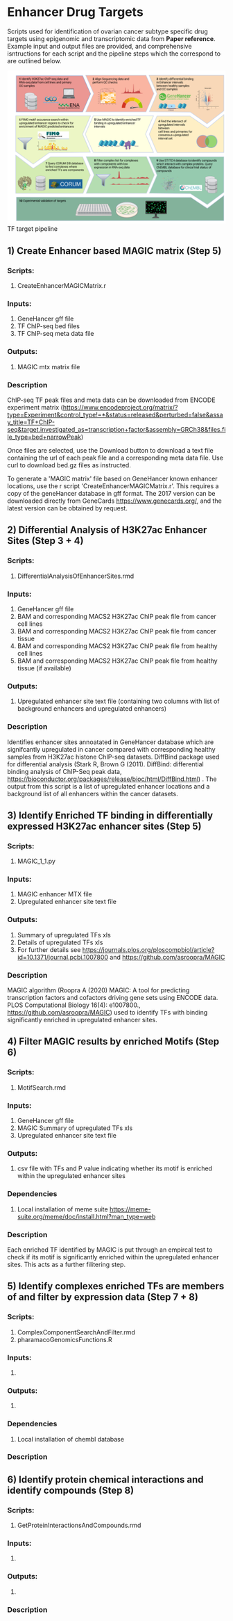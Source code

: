 # Enhancer Drug Targets
Scripts used for identification of ovarian cancer subtype specific drug targets using epigenomic and transcriptomic data from **Paper reference**. Example input and output files are provided, and comprehensive isntructions for each script and the pipeline steps which the correspond to are outlined below.

![Pharmacogenomics Pipeline](https://github.com/RBGO-Lab/EnhancerDrugTargetPipeline/blob/main/Figure1.png)
TF target pipeline 

## 1) Create Enhancer based MAGIC matrix (Step 5)

### Scripts: 
1. CreateEnhancerMAGICMatrix.r
### Inputs:
1. GeneHancer gff file
2. TF ChIP-seq bed files
3. TF ChIP-seq meta data file
### Outputs:
1. MAGIC mtx matrix file
### Description

ChIP-seq TF peak files and meta data can be downloaded from ENCODE experiment matrix (https://www.encodeproject.org/matrix/?type=Experiment&control_type!=*&status=released&perturbed=false&assay_title=TF+ChIP-seq&target.investigated_as=transcription+factor&assembly=GRCh38&files.file_type=bed+narrowPeak)

Once files are selected, use the Download button to download a text file containing the url of each peak file and a corresponding meta data file. Use curl to download bed.gz files as instructed.

To generate a 'MAGIC matrix' file based on GeneHancer known enhancer locations, use the r script 'CreateEnhancerMAGICMatrix.r'. This requires a copy of the geneHancer database in gff format. The 2017 version can be downloaded directly from GeneCards https://www.genecards.org/, and the latest version can be obtained by request.  

## 2) Differential Analysis of H3K27ac Enhancer Sites (Step 3 + 4)

### Scripts: 
1. DifferentialAnalysisOfEnhancerSites.rmd
### Inputs:
1. GeneHancer gff file
2. BAM and corresponding MACS2 H3K27ac ChIP peak file from cancer cell lines
3. BAM and corresponding MACS2 H3K27ac ChIP peak file from cancer tissue
4. BAM and corresponding MACS2 H3K27ac ChIP peak file from healthy cell lines
5. BAM and corresponding MACS2 H3K27ac ChIP peak file from healthy tissue (if available)
### Outputs:
1. Upregulated enhancer site text file (containing two columns with list of background enhancers and upregulated enhancers)
### Description

Identifies enhancer sites annoatated in GeneHancer database which are signifcantly upregulated in cancer compared with corresponding healthy samples from 
H3K27ac histone ChIP-seq datasets. DiffBind package used for differential analysis (Stark R, Brown G (2011). DiffBind: differential binding analysis of ChIP-Seq peak data, https://bioconductor.org/packages/release/bioc/html/DiffBind.html) . The output from this script is a list of upregulated enhancer locations and a background list of all enhancers within the cancer datasets.   

## 3) Identify Enriched TF binding in differentially expressed H3K27ac enhancer sites (Step 5)

### Scripts: 
1. MAGIC_1_1.py
### Inputs:
1. MAGIC enhancer MTX file
2. Upregulated enhancer site text file
### Outputs:
1. Summary of upregulated TFs xls
2. Details of upregulated TFs xls
3. For further details see https://journals.plos.org/ploscompbiol/article?id=10.1371/journal.pcbi.1007800 and https://github.com/asroopra/MAGIC
### Description

MAGIC algorithm (Roopra A (2020) MAGIC: A tool for predicting transcription factors and cofactors driving gene sets using ENCODE data. PLOS Computational Biology 16(4): e1007800., https://github.com/asroopra/MAGIC) used to identify TFs with binding significantly enriched in upregulated enhancer sites. 

## 4) Filter MAGIC results by enriched Motifs (Step 6)

### Scripts: 
1. MotifSearch.rmd
### Inputs:
1. GeneHancer gff file
2. MAGIC Summary of upregulated TFs xls
3. Upregulated enhancer site text file
### Outputs:
1. csv file with TFs and P value indicating whether its motif is enriched within the upregulated enhancer sites
### Dependencies
1. Local installation of meme suite https://meme-suite.org/meme/doc/install.html?man_type=web
### Description
Each enriched TF identified by MAGIC is put through an empircal test to check if its motif is significantly enriched within the upregulated enhancer sites. This acts as a further filitering step.   

## 5) Identify complexes enriched TFs are members of and filter by expression data (Step 7 + 8)

### Scripts: 
1. ComplexComponentSearchAndFilter.rmd
2. pharamacoGenomicsFunctions.R
### Inputs:
1. 
### Outputs:
1. 
### Dependencies
1. Local installation of chembl database
### Description

## 6) Identify protein chemical interactions and identify compounds (Step 8)

### Scripts: 
1. GetProteinInteractionsAndCompounds.rmd
### Inputs:
1. 
### Outputs:
1. 
### Description
